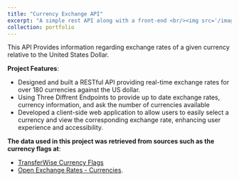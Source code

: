 ```yaml
---
title: "Currency Exchange API"
excerpt: "A simple rest API along with a front-end <br/><img src='/images/currency-exchange.png'>"
collection: portfolio
---
```

This API Provides information regarding exchange rates of a given currency relative to the United States Dollar.
  
**Project Features**:
  - Designed and built a RESTful API providing real-time exchange rates for over 180 currencies against the US dollar.
  - Using Three Diffrent Endpoints to provide up to date exchange rates, currency information, and ask the number of currencies available
  - Developed a client-side web application to allow users to easily select a currency and view the corresponding
    exchange rate, enhancing user experience and accessibility.

**The data used in this project was retrieved from sources such as the currency flags at**:
 -  [TransferWise Currency Flags](https://github.com/transferwise/currency-flags/) 
 -  [Open Exchange Rates - Currencies](https://openexchangerates.org/).